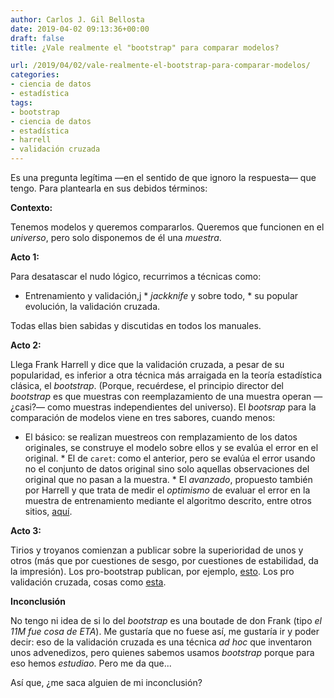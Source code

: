 ```yaml
---
author: Carlos J. Gil Bellosta
date: 2019-04-02 09:13:36+00:00
draft: false
title: ¿Vale realmente el "bootstrap" para comparar modelos?

url: /2019/04/02/vale-realmente-el-bootstrap-para-comparar-modelos/
categories:
- ciencia de datos
- estadística
tags:
- bootstrap
- ciencia de datos
- estadística
- harrell
- validación cruzada
---
```





Es una pregunta legítima —en el sentido de que ignoro la respuesta— que tengo. Para plantearla en sus debidos términos:







**Contexto:**







Tenemos modelos y queremos compararlos. Queremos que funcionen en el _universo_, pero solo disponemos de él una _muestra_.







**Acto 1:**







Para desatascar el nudo lógico, recurrimos a técnicas como:





  * Entrenamiento y validación,j  * _jackknife_ y sobre todo,   * su popular evolución, la validación cruzada.





Todas ellas bien sabidas y discutidas en todos los manuales.







**Acto 2:**







Llega Frank Harrell y dice que la validación cruzada, a pesar de su popularidad, es inferior a otra técnica más arraigada en la teoría estadística clásica, el _bootstrap_. (Porque, recuérdese, el principio director del _bootstrap_ es que muestras con reemplazamiento de una muestra operan —¿casi?— como muestras independientes del universo). El _bootsrap_ para la comparación de modelos viene en tres sabores, cuando menos:





  * El básico: se realizan muestreos con remplazamiento de los datos originales, se construye el modelo sobre ellos y se evalúa el error en el original.  * El de `caret`: como el anterior, pero se evalúa el error usando no el conjunto de datos original sino solo aquellas observaciones del original que no pasan a la muestra.  * El _avanzado_, propuesto también por Harrell y que trata de medir el _optimismo_ de evaluar el error en la muestra de entrenamiento mediante el algoritmo descrito, entre otros sitios, [aquí](http://thestatsgeek.com/2014/10/04/adjusting-for-optimismoverfitting-in-measures-of-predictive-ability-using-bootstrapping/).





**Acto 3:**







Tirios y troyanos comienzan a publicar sobre la superioridad de unos y otros (más que por cuestiones de sesgo, por cuestiones de estabilidad, da la impresión).  Los pro-bootstrap publican, por ejemplo, [esto](http://www.fharrell.com/post/split-val/). Los pro validación cruzada, cosas como [esta](http://appliedpredictivemodeling.com/blog/2014/11/27/08ks7leh0zof45zpf5vqe56d1sahb0).







**Inconclusión**







No tengo ni idea de si lo del _bootstrap_ es una boutade de don Frank (tipo _el 11M fue cosa de ETA_). Me gustaría que no fuese así, me gustaría ir y poder decir: eso de la validación cruzada es una técnica _ad hoc_ que inventaron unos advenedizos, pero quienes sabemos usamos _bootstrap_ porque para eso hemos _estudiao_. Pero me da que...







Así que, ¿me saca alguien de mi inconclusión?




